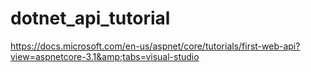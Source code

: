 # dotnet_api_tutorial
https://docs.microsoft.com/en-us/aspnet/core/tutorials/first-web-api?view=aspnetcore-3.1&amp;tabs=visual-studio
